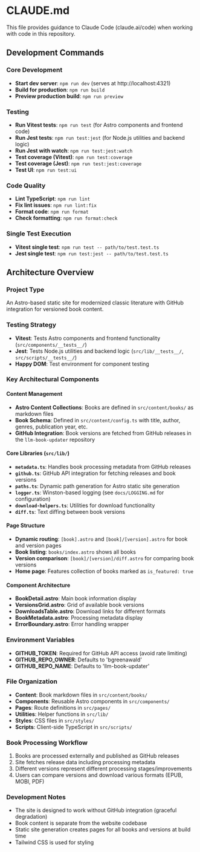# CLAUDE.md

This file provides guidance to Claude Code (claude.ai/code) when working with code in this repository.

## Development Commands

### Core Development
- **Start dev server**: `npm run dev` (serves at http://localhost:4321)
- **Build for production**: `npm run build`
- **Preview production build**: `npm run preview`

### Testing
- **Run Vitest tests**: `npm run test` (for Astro components and frontend code)
- **Run Jest tests**: `npm run test:jest` (for Node.js utilities and backend logic)
- **Run Jest with watch**: `npm run test:jest:watch`
- **Test coverage (Vitest)**: `npm run test:coverage`
- **Test coverage (Jest)**: `npm run test:jest:coverage`
- **Test UI**: `npm run test:ui`

### Code Quality
- **Lint TypeScript**: `npm run lint`
- **Fix lint issues**: `npm run lint:fix`
- **Format code**: `npm run format`
- **Check formatting**: `npm run format:check`

### Single Test Execution
- **Vitest single test**: `npm run test -- path/to/test.test.ts`
- **Jest single test**: `npm run test:jest -- path/to/test.test.ts`

## Architecture Overview

### Project Type
An Astro-based static site for modernized classic literature with GitHub integration for versioned book content.

### Testing Strategy
- **Vitest**: Tests Astro components and frontend functionality (`src/components/__tests__/`)
- **Jest**: Tests Node.js utilities and backend logic (`src/lib/__tests__/`, `src/scripts/__tests__/`)
- **Happy DOM**: Test environment for component testing

### Key Architectural Components

#### Content Management
- **Astro Content Collections**: Books are defined in `src/content/books/` as markdown files
- **Book Schema**: Defined in `src/content/config.ts` with title, author, genres, publication year, etc.
- **GitHub Integration**: Book versions are fetched from GitHub releases in the `llm-book-updater` repository

#### Core Libraries (`src/lib/`)
- **`metadata.ts`**: Handles book processing metadata from GitHub releases
- **`github.ts`**: GitHub API integration for fetching releases and book versions
- **`paths.ts`**: Dynamic path generation for Astro static site generation
- **`logger.ts`**: Winston-based logging (see `docs/LOGGING.md` for configuration)
- **`download-helpers.ts`**: Utilities for download functionality
- **`diff.ts`**: Text diffing between book versions

#### Page Structure
- **Dynamic routing**: `[book].astro` and `[book]/[version].astro` for book and version pages
- **Book listing**: `books/index.astro` shows all books
- **Version comparison**: `[book]/[version]/diff.astro` for comparing book versions
- **Home page**: Features collection of books marked as `is_featured: true`

#### Component Architecture
- **BookDetail.astro**: Main book information display
- **VersionsGrid.astro**: Grid of available book versions
- **DownloadsTable.astro**: Download links for different formats
- **BookMetadata.astro**: Processing metadata display
- **ErrorBoundary.astro**: Error handling wrapper

### Environment Variables
- **GITHUB_TOKEN**: Required for GitHub API access (avoid rate limiting)
- **GITHUB_REPO_OWNER**: Defaults to 'bgreenawald'
- **GITHUB_REPO_NAME**: Defaults to 'llm-book-updater'

### File Organization
- **Content**: Book markdown files in `src/content/books/`
- **Components**: Reusable Astro components in `src/components/`
- **Pages**: Route definitions in `src/pages/`
- **Utilities**: Helper functions in `src/lib/`
- **Styles**: CSS files in `src/styles/`
- **Scripts**: Client-side TypeScript in `src/scripts/`

### Book Processing Workflow
1. Books are processed externally and published as GitHub releases
2. Site fetches release data including processing metadata
3. Different versions represent different processing stages/improvements
4. Users can compare versions and download various formats (EPUB, MOBI, PDF)

### Development Notes
- The site is designed to work without GitHub integration (graceful degradation)
- Book content is separate from the website codebase
- Static site generation creates pages for all books and versions at build time
- Tailwind CSS is used for styling
